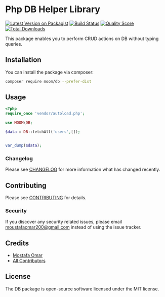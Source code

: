 # Php DB Helper Library

[![Latest Version on Packagist](https://img.shields.io/packagist/v/moom/db.svg?style=flat-square)](https://packagist.org/packages/moom/db)
[![Build Status](https://img.shields.io/travis/moom/db/master.svg?style=flat-square)](https://travis-ci.org/moom/db)
[![Quality Score](https://img.shields.io/scrutinizer/g/moom/db.svg?style=flat-square)](https://scrutinizer-ci.com/g/moom/db)
[![Total Downloads](https://img.shields.io/packagist/dt/moom/db.svg?style=flat-square)](https://packagist.org/packages/moom/db)

This package enables you to perform CRUD actions on DB without typing queries.

## Installation

You can install the package via composer:

```bash
composer require moom/db --prefer-dist
```

## Usage

``` php
<?php
require_once 'vendor/autoload.php';

use MOOM\DB;

$data = DB::fetchAll('users',[]);


var_dump($data);
```

### Changelog

Please see [CHANGELOG](CHANGELOG.md) for more information what has changed recently.

## Contributing

Please see [CONTRIBUTING](CONTRIBUTING.md) for details.

### Security

If you discover any security related issues, please email moustafaomar200@gmail.com instead of using the issue tracker.

## Credits

- [Mostafa Omar](https://github.com/mo)
- [All Contributors](../../contributors)

## License

The DB package is open-source software licensed under the MIT license.